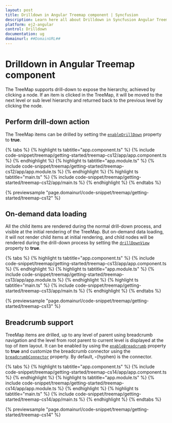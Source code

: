 ```yaml
---
layout: post
title: Drilldown in Angular Treemap component | Syncfusion
description: Learn here all about Drilldown in Syncfusion Angular Treemap component of Syncfusion Essential JS 2 and more.
platform: ej2-angular
control: Drilldown 
documentation: ug
domainurl: ##DomainURL##
---
```


# Drilldown in Angular Treemap component

The TreeMap supports drill-down to expose the hierarchy, achieved by clicking a node. If an item is clicked in the TreeMap, it will be moved to the next level or sub level hierarchy and returned back to the previous level by clicking the node.

## Perform drill-down action

The TreeMap items can be drilled by setting the [`enableDrillDown`](https://ej2.syncfusion.com/angular/documentation/api/treemap/#enabledrilldown) property to **true**.

{% tabs %}
{% highlight ts tabtitle="app.component.ts" %}
{% include code-snippet/treemap/getting-started/treemap-cs12/app/app.component.ts %}
{% endhighlight %}
{% highlight ts tabtitle="app.module.ts" %}
{% include code-snippet/treemap/getting-started/treemap-cs12/app/app.module.ts %}
{% endhighlight %}
{% highlight ts tabtitle="main.ts" %}
{% include code-snippet/treemap/getting-started/treemap-cs12/app/main.ts %}
{% endhighlight %}
{% endtabs %}
  
{% previewsample "page.domainurl/code-snippet/treemap/getting-started/treemap-cs12" %}

## On-demand data loading

All the child items are rendered during the normal drill-down process, and visible at the initial rendering of the TreeMap. But on-demand data loading, it will not render child items at initial rendering, and child nodes will be rendered during the drill-down process by setting the [`drillDownView`](https://ej2.syncfusion.com/angular/documentation/api/treemap/#drilldownview) property to **true**.

{% tabs %}
{% highlight ts tabtitle="app.component.ts" %}
{% include code-snippet/treemap/getting-started/treemap-cs13/app/app.component.ts %}
{% endhighlight %}
{% highlight ts tabtitle="app.module.ts" %}
{% include code-snippet/treemap/getting-started/treemap-cs13/app/app.module.ts %}
{% endhighlight %}
{% highlight ts tabtitle="main.ts" %}
{% include code-snippet/treemap/getting-started/treemap-cs13/app/main.ts %}
{% endhighlight %}
{% endtabs %}
  
{% previewsample "page.domainurl/code-snippet/treemap/getting-started/treemap-cs13" %}

## Breadcrumb support

TreeMap items are drilled, up to any level of parent using breadcrumb navigation and the level from root parent to current level is displayed at the top of item layout. It can be enabled by using the [`enableBreadcrumb`](https://ej2.syncfusion.com/angular/documentation/api/treemap/#enablebreadcrumb) property to **true** and customize the breadcrumb connector using the [`breadcrumbConnector`](https://ej2.syncfusion.com/angular/documentation/api/treemap/#breadcrumbconnector) property. By default, **-**(hyphen) is the connector.

{% tabs %}
{% highlight ts tabtitle="app.component.ts" %}
{% include code-snippet/treemap/getting-started/treemap-cs14/app/app.component.ts %}
{% endhighlight %}
{% highlight ts tabtitle="app.module.ts" %}
{% include code-snippet/treemap/getting-started/treemap-cs14/app/app.module.ts %}
{% endhighlight %}
{% highlight ts tabtitle="main.ts" %}
{% include code-snippet/treemap/getting-started/treemap-cs14/app/main.ts %}
{% endhighlight %}
{% endtabs %}
  
{% previewsample "page.domainurl/code-snippet/treemap/getting-started/treemap-cs14" %}